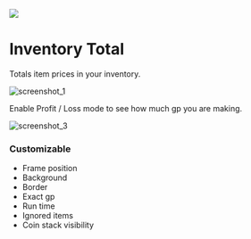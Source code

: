 ![](https://raw.githubusercontent.com/erversteeg/inventorytotal/master/icon.png?size=128)

# Inventory Total
Totals item prices in your inventory.

![screenshot_1](https://github.com/erversteeg/inventorytotal/assets/2341316/5e4f309a-6986-428d-99ad-de77b308f1cf)

Enable Profit / Loss mode to see how much gp you are making.

![screenshot_3](https://github.com/erversteeg/inventorytotal/assets/2341316/52956554-e387-485b-8439-624a3eadf498)

### Customizable
* Frame position
* Background
* Border
* Exact gp
* Run time
* Ignored items
* Coin stack visibility


